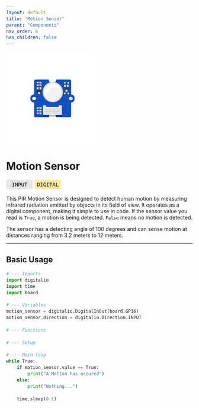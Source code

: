 ```yaml
---
layout: default
title: "Motion Sensor"
parent: "Components"
nav_order: 6
has_children: false
---
```


<img src="assets/grove-pir.png" alt="Grove Motion Sensor" width="250"/>

# Motion Sensor
<a href="../../glossary/glossary"><img src="../../glossary/assets/input.png" alt="Input" width="72"/></a> <a href="../../glossary/glossary"><img src="../../glossary/assets/digital.png" alt="Digital" width="72"/></a>

This PIR Motion Sensor is designed to detect human motion by measuring infrared radiation emitted by objects in its field of view. It operates as a digital component, making it simple to use in code. If the sensor value you read is `True`, a motion is being detected. `False` means no motion is detected.   

The sensor has a detecting angle of 100 degrees and can sense motion at distances ranging from 3.2 meters to 12 meters.

---

## Basic Usage
```python
# --- Imports
import digitalio
import time
import board

# --- Variables
motion_sensor = digitalio.DigitalInOut(board.GP16)
motion_sensor.direction = digitalio.Direction.INPUT

# --- Functions

# --- Setup

# --- Main loop
while True:
    if motion_sensor.value == True:
        print("A Motion has occured")
    else:
        print("Nothing...")
        
    time.sleep(0.1)
```

